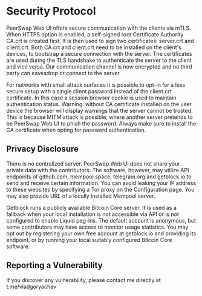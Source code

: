 # Security Protocol

PeerSwap Web UI offers secure communication with the clients via mTLS. When HTTPS option is enabled, a self-signed root Certificate Authority CA.crt is created first. It is then used to sign two certificates: server.crt and client.crt. Both CA.crt and client.crt need to be installed on the client's devices, to bootstrap a secure connection with the server. The certificates are used during the TLS handshake to authenticate the server to the client and vice versa. Our communication channel is now encrypted and no third party can eavesdrop or connect to the server.

For networks with small attack surfaces it is possible to opt-in for a less secure setup with a single client password instead of the client.crt certificate. In this case a session browser cookie is used to maintain authentication status. Warning: without CA certificate installed on the user device the browser will display warnings that the server cannot be trusted. This is because MITM attack is possible, where another server pretends to be PeerSwap Web UI to phish the password. Always make sure to install the CA certificate when opting for password authentication.  

## Privacy Disclosure

There is no centralized server. PeerSwap Web UI does not share your private data with the contributors. The software, however, may utilize API endpoints of github.com, mempool.space, telegram.org and getblock.io to send and receive certain information. You can avoid leaking your IP address to these websites by specifying a Tor proxy on the Configuration page. You may also provide URL of a locally installed Mempool server. 

Getblock runs a publicly available Bitcoin Core server. It is used as a fallback when your local installation is not accessible via API or is not configured to enable Liquid peg-ins. The default account is anonymous, but some contributors may have access to monitor usage statistics. You may opt out by registering your own free account at getblock.io and providing its endpoint, or by running your local suitably configured Bitcoin Core software.

## Reporting a Vulnerability

If you discover any vulnerability, please contact me directly at t.me/vladgoryachev
